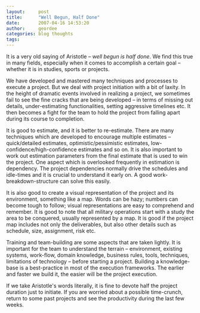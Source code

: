 ```yaml
---
layout:     post
title:      "Well Begun, Half Done"
date:       2007-04-16 14:53:20
author:     geordee
categories: blog thoughts
tags:
---
```


It is a very old saying of Aristotle – _well begun is half done_. We find this true in many fields, especially when it comes to accomplish a certain goal – whether it is in studies, sports or projects.

We have developed and mastered many techniques and processes to execute a project. But we deal with project initiation with a bit of laxity. In the height of dramatic events involved in realizing a project, we sometimes fail to see the fine cracks that are being developed – in terms of missing out details, under-estimating functionalities, setting aggressive timelines etc. It then becomes a fight for the team to hold the project from falling apart during its course to completion.

It is good to estimate, and it is better to re-estimate. There are many techniques which are developed to encourage multiple estimates – quick/detailed estimates, optimistic/pessimistic estimates, low-confidence/high-confidence estimates and so on. It is also important to work out estimation parameters from the final estimate that is used to win the project. One aspect which is overlooked frequently in estimation is dependency. The project dependencies normally drive the schedules and idle-times and it is crucial to understand it early on. A good work-breakdown-structure can solve this easily.

It is also good to create a visual representation of the project and its environment, something like a map. Words can be hazy; numbers can become tough to follow; visual representations are easy to comprehend and remember. It is good to note that all military operations start with a study the area to be conquered, usually represented by a map. It is good if the project map includes not only the deliverables, but also other details such as schedule, size, assignment, risk etc.

Training and team-building are some aspects that are taken lightly. It is important for the team to understand the terrain – environment, existing systems, work-flow, domain knowledge, business rules, tools, techniques, limitations of technology – before starting a project. Building a knowledge-base is a best-practice in most of the execution frameworks. The earlier and faster we build it, the easier will be the project execution.

If we take Aristotle's words literally, it is fine to devote half the project duration just to initiate. If you are worried about a possible time-crunch, return to some past projects and see the productivity during the last few weeks.
